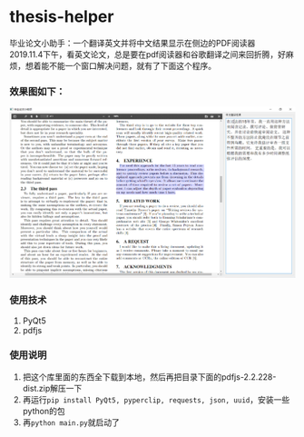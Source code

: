 # thesis-helper
毕业论文小助手：一个翻译英文并将中文结果显示在侧边的PDF阅读器  
2019.11.4下午，看英文论文，总是要在pdf阅读器和谷歌翻译之间来回折腾，好麻烦，想着能不能一个窗口解决问题，就有了下面这个程序。

### 效果图如下：
![效果图](./images/sample.png)

### 使用技术
1. PyQt5
2. pdfjs

### 使用说明
1. 把这个库里面的东西全下载到本地，然后再把目录下面的pdfjs-2.2.228-dist.zip解压一下
2. 再运行`pip install PyQt5, pyperclip, requests, json, uuid`，安装一些python的包
3. 再`python main.py`就启动了
